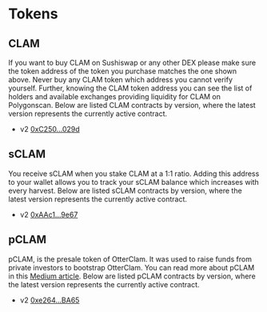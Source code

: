 # Tokens

## CLAM

If you want to buy CLAM on Sushiswap or any other DEX please make sure the token address of the token you purchase matches the one shown above. Never buy any CLAM token which address you cannot verify yourself. Further, knowing the CLAM token address you can see the list of holders and available exchanges providing liquidity for CLAM on Polygonscan. Below are listed CLAM contracts by version, where the latest version represents the currently active contract.

* v2 [0xC250...029d](https://polygonscan.com/address/0xC250e9987A032ACAC293d838726C511E6E1C029d)

## sCLAM

You receive sCLAM when you stake CLAM at a 1:1 ratio. Adding this address to your wallet allows you to track your sCLAM balance which increases with every harvest. Below are listed sCLAM contracts by version, where the latest version represents the currently active contract.

* v2 [0xAAc1...9e67](https://polygonscan.com/address/0xAAc144Dc08cE39Ed92182dd85ded60E5000C9e67)

## pCLAM

pCLAM, is the presale token of OtterClam. It was used to raise funds from private investors to bootstrap OtterClam. You can read more about pCLAM in this [Medium article](https://otterclam.medium.com/introducing-otterclam-finance-a-reservation-currency-memecoin-fa6676042092). Below are listed pCLAM contracts by version, where the latest version represents the currently active contract.

* v2 [0xe264...BA65](https://polygonscan.com/address/0xe26437f684611364498c57b121B3C0C91e0FBA65)


